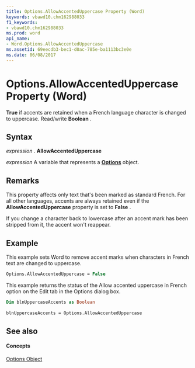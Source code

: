 ```yaml
---
title: Options.AllowAccentedUppercase Property (Word)
keywords: vbawd10.chm162988033
f1_keywords:
- vbawd10.chm162988033
ms.prod: word
api_name:
- Word.Options.AllowAccentedUppercase
ms.assetid: 69eecdb3-bec1-d0ac-785e-ba1113bc3e0e
ms.date: 06/08/2017
---
```



# Options.AllowAccentedUppercase Property (Word)

 **True** if accents are retained when a French language character is changed to uppercase. Read/write **Boolean** .


## Syntax

 _expression_ . **AllowAccentedUppercase**

 _expression_ A variable that represents a **[Options](Word.Options.md)** object.


## Remarks

This property affects only text that's been marked as standard French. For all other languages, accents are always retained even if the  **AllowAccentedUppercase** property is set to **False** .

If you change a character back to lowercase after an accent mark has been stripped from it, the accent won't reappear.


## Example

This example sets Word to remove accent marks when characters in French text are changed to uppercase.


```vb
Options.AllowAccentedUppercase = False
```

This example returns the status of the Allow accented uppercase in French option on the Edit tab in the Options dialog box.




```vb
Dim blnUppercaseAccents as Boolean 
 
blnUppercaseAccents = Options.AllowAccentedUppercase
```


## See also


#### Concepts


[Options Object](Word.Options.md)

